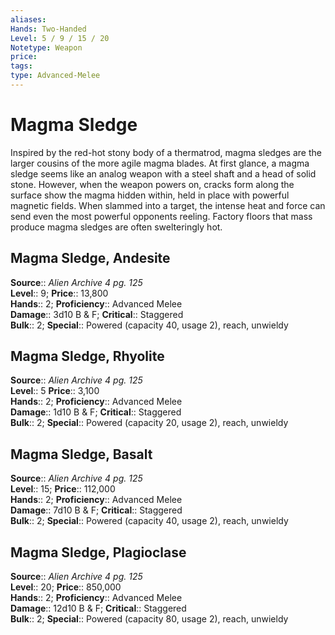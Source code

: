```yaml
---
aliases: 
Hands: Two-Handed
Level: 5 / 9 / 15 / 20
Notetype: Weapon
price: 
tags: 
type: Advanced-Melee
---
```


# Magma Sledge

Inspired by the red-hot stony body of a thermatrod, magma sledges are the larger cousins of the more agile magma blades. At first glance, a magma sledge seems like an analog weapon with a steel shaft and a head of solid stone. However, when the weapon powers on, cracks form along the surface show the magma hidden within, held in place with powerful magnetic fields. When slammed into a target, the intense heat and force can send even the most powerful opponents reeling. Factory floors that mass produce magma sledges are often swelteringly hot.  

## Magma Sledge, Andesite

**Source**:: _Alien Archive 4 pg. 125_  
**Level**:: 9;
**Price**:: 13,800  
**Hands**:: 2;
**Proficiency**:: Advanced Melee  
**Damage**:: 3d10 B & F;
**Critical**:: Staggered  
**Bulk**:: 2;
**Special**:: Powered (capacity 40, usage 2), reach, unwieldy

## Magma Sledge, Rhyolite

**Source**:: _Alien Archive 4 pg. 125_  
**Level**:: 5
**Price**:: 3,100  
**Hands**:: 2;
**Proficiency**:: Advanced Melee  
**Damage**:: 1d10 B & F;
**Critical**:: Staggered  
**Bulk**:: 2;
**Special**:: Powered (capacity 20, usage 2), reach, unwieldy

## Magma Sledge, Basalt

**Source**:: _Alien Archive 4 pg. 125_  
**Level**:: 15;
**Price**:: 112,000  
**Hands**:: 2;
**Proficiency**:: Advanced Melee  
**Damage**:: 7d10 B & F;
**Critical**:: Staggered  
**Bulk**:: 2;
**Special**:: Powered (capacity 40, usage 2), reach, unwieldy

## Magma Sledge, Plagioclase

**Source**:: _Alien Archive 4 pg. 125_  
**Level**:: 20;
**Price**:: 850,000  
**Hands**:: 2;
**Proficiency**:: Advanced Melee  
**Damage**:: 12d10 B & F;
**Critical**:: Staggered  
**Bulk**:: 2;
**Special**:: Powered (capacity 80, usage 2), reach, unwieldy
